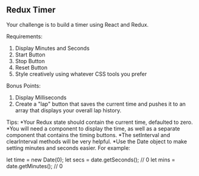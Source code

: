 Redux Timer
-----------
Your challenge is to build a timer using React and Redux.

Requirements:
1) Display Minutes and Seconds
2) Start Button
3) Stop Button
4) Reset Button
5) Style creatively using whatever CSS tools you prefer

Bonus Points:
1) Display Milliseconds
2) Create a "lap" button that saves the current time and pushes it to an array that displays your overall lap history.

Tips:
*Your Redux state should contain the current time, defaulted to zero.
*You will need a component to display the time, as well as a separate component that contains the timing buttons.
*The setInterval and clearInterval methods will be very helpful.
*Use the Date object to make setting minutes and seconds easier. For example:

let time = new Date(0);
let secs = date.getSeconds();
// 0
let mins = date.getMinutes();
// 0
